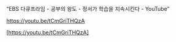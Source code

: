 “EBS 다큐프라임 - 공부의 왕도 - 정서가 학습을 지속시킨다 - YouTube”

https://youtu.be/tCmGriTHQzA

[https://youtu.be/tCmGriTHQzA]